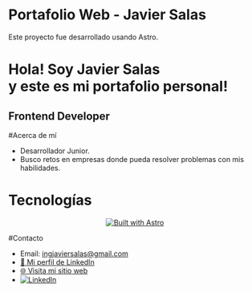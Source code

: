 # Portafolio Web - Javier Salas

Este proyecto fue desarrollado usando Astro.

<h1>Hola! Soy Javier Salas<br>y este es mi portafolio personal! </h1>
<h2>Frontend Developer </h2>

#Acerca de mí

- Desarrollador Junior.
- Busco retos en empresas donde pueda resolver problemas con mis habilidades.

# Tecnologías

<p align="center">
  <a href="https://astro.build">
    <img src="https://astro.badg.es/v2/built-with-astro/large.svg" alt="Built with Astro" />
  </a>
</p>

#Contacto

- Email: ingjaviersalas@gmail.com
- [🔗 Mi perfil de LinkedIn](https://www.linkedin.com/in/javier-salas-dev/)  
- [🌐 Visita mi sitio web](https://javiersalas.dev)
- [![LinkedIn](https://img.shields.io/badge/LinkedIn-Javier%20Salas-blue?style=flat&logo=linkedin)](https://www.linkedin.com/in/javiersalasdev/)

<p></p>
